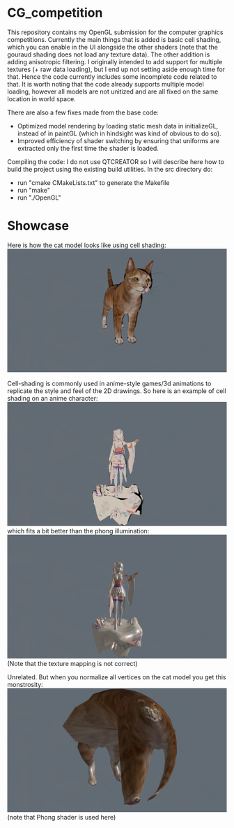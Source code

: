 # CG_competition

This repository contains my OpenGL submission for the computer graphics competitions.
Currently the main things that is added is basic cell shading, which you can enable
in the UI alongside the other shaders (note that the gouraud shading does not load any texture data).
The other addition is adding anisotropic filtering.
I originally intended to add support for multiple textures (+ raw data loading), but I end up not setting
aside enough time for that. Hence the code currently includes some incomplete code related to that.
It is worth noting that the code already supports multiple model loading, however all models are
not unitized and are all fixed on the same location in world space.

There are also a few fixes made from the base code:
- Optimized model rendering by loading static mesh data in initializeGL, instead of in paintGL
    (which in hindsight was kind of obvious to do so).
- Improved efficiency of shader switching by ensuring that uniforms are extracted only the
    first time the shader is loaded.

Compiling the code:
I do not use QTCREATOR so I will describe here how to build the project using the
existing build utilities.
In the src directory do:
- run "cmake CMakeLists.txt" to generate the Makefile
- run "make"
- run "./OpenGL"

# Showcase
Here is how the cat model looks like using cell shading:
!["Cat with cell shading."](./opengl/src/logs/cat_cell.png)

Cell-shading is commonly used in anime-style games/3d animations to
replicate the style and feel of the 2D drawings. So here is an
example of cell shading on an anime character:
!["Emilia from Re Zero with cell shading."](./opengl/src/logs/emilia_cell_text.png)
which fits a bit better than the phong illumination:
!["Emilia from Re Zero with phong shading."](./opengl/src/logs/emilia_phong_text.png)
(Note that the texture mapping is not correct)


Unrelated. But when you normalize all vertices on the cat model you
get this monstrosity:
!["Uhhhhh"](./opengl/src/logs/catt_phong.png)
(note that Phong shader is used here)
